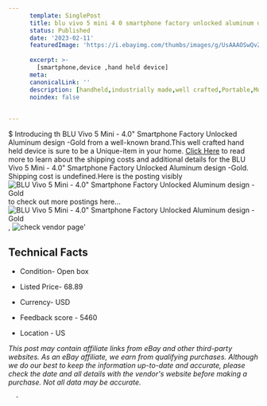 ```yaml
---
      template: SinglePost
      title: blu vivo 5 mini 4 0 smartphone factory unlocked aluminum design gold
      status: Published
      date: '2023-02-11'
      featuredImage: 'https://i.ebayimg.com/thumbs/images/g/UsAAAOSwQvZj5wN1/s-l225.jpg'
      
      excerpt: >-
        [smartphone,device ,hand held device]
      meta:
      canonicalLink: ''
      description: [handheld,industrially made,well crafted,Portable,Mobile,Compact,Convenient,Lightweight,Maneuverable,Man-portable,Miniature,Carriable,Hand-held,Light,Holdable,Transportable,Mobile device,Pocket-sized,On-the-go,Wireless,Cordless,Compact size,Convenient size, smartphone,device ,hand held device]
      noindex: false
      

---
```

$
      Introducing th BLU Vivo 5 Mini - 4.0" Smartphone Factory Unlocked Aluminum design -Gold from a well-known brand.This well crafted hand held device is sure to be a Unique-item in your home. [Click Here](https://www.ebay.com/itm/115702884685?hash=item1af06de94d%3Ag%3AUsAAAOSwQvZj5wN1&mkevt=1&mkcid=1&mkrid=711-53200-19255-0&campid=%253CePNCampaignId%253E&customid=%253CreferenceId%253E&toolid=10049) to read more to learn about the shipping costs and additional details for the BLU Vivo 5 Mini - 4.0" Smartphone Factory Unlocked Aluminum design -Gold. Shipping cost is undefined.Here is the posting visibly ![BLU Vivo 5 Mini - 4.0" Smartphone Factory Unlocked Aluminum design -Gold](https://i.ebayimg.com/thumbs/images/g/UsAAAOSwQvZj5wN1/s-l225.jpg) to check out more postings here... ![BLU Vivo 5 Mini - 4.0" Smartphone Factory Unlocked Aluminum design -Gold](https://i.ebayimg.com/images/g/UsAAAOSwQvZj5wN1/s-l500.jpg), ![check vendor page](https://origin-galleryplus.ebayimg.com/ws/web/115702884685_2_0_1/225x225.jpg,https://origin-galleryplus.ebayimg.com/ws/web/115702884685_3_0_1/225x225.jpg,https://origin-galleryplus.ebayimg.com/ws/web/115702884685_4_0_1/225x225.jpg,https://origin-galleryplus.ebayimg.com/ws/web/115702884685_5_0_1/225x225.jpg,https://origin-galleryplus.ebayimg.com/ws/web/115702884685_6_0_1/225x225.jpg,https://origin-galleryplus.ebayimg.com/ws/web/115702884685_7_0_1/225x225.jpg,https://origin-galleryplus.ebayimg.com/ws/web/115702884685_8_0_1/225x225.jpg,https://origin-galleryplus.ebayimg.com/ws/web/115702884685_9_0_1/225x225.jpg,https://origin-galleryplus.ebayimg.com/ws/web/115702884685_10_0_1/225x225.jpg)'

      

 ## Technical Facts 



     
      

 - Condition- Open box 


      

 - Listed Price- 68.89 


      

 - Currency- USD 


      

 - Feedback score - 5460 


      

 - Location - US 


      
      

 *_This post may contain affiliate links from eBay and other third-party websites. As an eBay affiliate, we earn from qualifying purchases. Although we do our best to keep the information up-to-date and accurate, please check the date and all details with the vendor's website before making a purchase. Not all data may be accurate._*




      -
